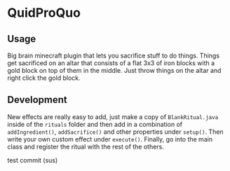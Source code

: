 # QuidProQuo

## Usage

Big brain minecraft plugin that lets you sacrifice stuff to do things.
Things get sacrificed on an altar that consists of a flat 3x3 of iron blocks with a gold block on top of them in the middle.
Just throw things on the altar and right click the gold block.

## Development

New effects are really easy to add, just make a copy of `BlankRitual.java` inside of the `rituals` folder and then add in a combination of `addIngredient()`, `addSacrifice()` and other properties under `setup()`. Then write your own custom effect under `execute()`. Finally, go into the main class and register the ritual with the rest of the others.

test commit (sus)
